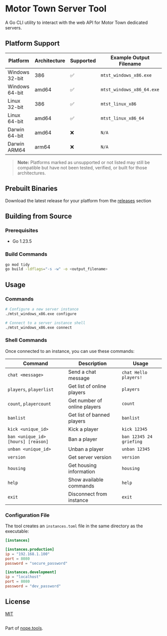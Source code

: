 # Motor Town Server Tool

A Go CLI utility to interact with the web API for Motor Town dedicated servers.

## Platform Support

| Platform | Architecture | Supported | Example Output Filename |
|----------|--------------|-----------|------------------------|
| Windows 32-bit | 386 | ✅ | `mtst_windows_x86.exe` |
| Windows 64-bit | amd64 | ✅ | `mtst_windows_x86_64.exe` |
| Linux 32-bit | 386 | ✅ | `mtst_linux_x86` |
| Linux 64-bit | amd64 | ✅ | `mtst_linux_x86_64` |
| Darwin 64-bit | amd64 | ❌ | `N/A` |
| Darwin ARM64 | arm64 | ❌ | `N/A` |

> **Note:** Platforms marked as unsupported or not listed may still be compatible but have not been tested, verified, or built for those architectures.

## Prebuilt Binaries

Download the latest release for your platform from the [releases](../../releases) section

## Building from Source

### Prerequisites

- Go 1.23.5

### Build Commands

```bash
go mod tidy
go build -ldflags="-s -w" -o <output_filename>
```

## Usage

### Commands

```bash
# Configure a new server instance
./mtst_windows_x86.exe configure

# Connect to a server instance shell
./mtst_windows_x86.exe connect
```

### Shell Commands

Once connected to an instance, you can use these commands:

| Command | Description | Usage |
|---------|-------------|-------|
| `chat <message>` | Send a chat message | `chat Hello players!` |
| `players`, `playerlist` | Get list of online players | `players` |
| `count`, `playercount` | Get number of online players | `count` |
| `banlist` | Get list of banned players | `banlist` |
| `kick <unique_id>` | Kick a player | `kick 12345` |
| `ban <unique_id> [hours] [reason]` | Ban a player | `ban 12345 24 griefing` |
| `unban <unique_id>` | Unban a player | `unban 12345` |
| `version` | Get server version | `version` |
| `housing` | Get housing information | `housing` |
| `help` | Show available commands | `help` |
| `exit` | Disconnect from instance | `exit` |

### Configuration File

The tool creates an `instances.toml` file in the same directory as the executable:

```toml
[instances]

[instances.production]
ip = "192.168.1.100"
port = 8080
password = "secure_password"

[instances.development]
ip = "localhost"
port = 8080
password = "dev_password"
```

## License

[MIT](https://raw.githubusercontent.com/nopityNop/motor-town-server-tool/master/LICENSE)

##

Part of [nope.tools](https://nope.tools).